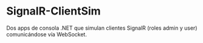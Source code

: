 # SignalR-ClientSim
Dos apps de consola .NET que simulan clientes SignalR (roles admin y user) comunicándose vía WebSocket.
